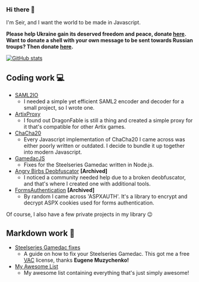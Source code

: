 ### Hi there 👋

I'm Seir, and I want the world to be made in Javascript.

**Please help Ukraine gain its deserved freedom and peace, donate [here](https://war.ukraine.ua/).**
**Want to donate a shell with your own message to be sent towards Russian troups? Then donate [here](https://revengefor.com/).**

[![GitHub stats](https://github-readme-stats.vercel.app/api?username=seirdotexe)]()

## Coding work 💻
* [SAML2IO](https://github.com/seirdotexe/SAML2IO)
  * I needed a simple yet efficient SAML2 encoder and decoder for a small project, so I wrote one.
* [ArtixProxy](https://github.com/seirdotexe/ArtixProxy)
  * I found out DragonFable is still a thing and created a simple proxy for it that's compatible for other Artix games.
* [ChaCha20](https://github.com/seirdotexe/chacha20)
  * Every Javascript implementation of ChaCha20 I came across was either poorly written or outdated. I decide to bundle it up together into modern Javascript.
* [GamedacJS](https://github.com/seirdotexe/GamedacJS)
  * Fixes for the Steelseries Gamedac written in Node.js.
* [Angry Birbs Deobfuscator](https://github.com/seirdotexe/Angry-Birbs-Deobfuscator) **[Archived]**
  * I noticed a community needed help due to a broken deobfuscator, and that's where I created one with additional tools.
* [FormsAuthentication](https://github.com/seirdotexe/FormsAuthentication) **[Archived]**
  * By random I came across 'ASPXAUTH'. It's a library to encrypt and decrypt ASPX cookies used for forms authentication.

Of course, I also have a few private projects in my library 😉

## Markdown work 📝
* [Steelseries Gamedac fixes](https://github.com/seirdotexe/Steelseries-Gamedac-fixes)
  * A guide on how to fix your Steelseries Gamedac. This got me a free [VAC](https://vac.muzychenko.net/en/index.htm) license, thanks **Eugene Muzychenko!**
* [My Awesome List](https://github.com/seirdotexe/My-Awesome-List)
  * My awesome list containing everything that's just simply awesome!
